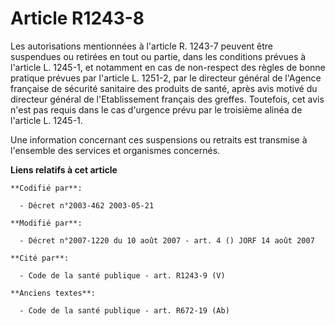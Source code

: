 # Article R1243-8

Les autorisations mentionnées à l'article R. 1243-7 peuvent être suspendues ou retirées en tout ou partie, dans les
conditions prévues à l'article L. 1245-1, et notamment en cas de non-respect des règles de bonne pratique prévues par
l'article L. 1251-2, par le directeur général de l'Agence française de sécurité sanitaire des produits de santé, après avis
motivé du directeur général de l'Etablissement français des greffes. Toutefois, cet avis n'est pas requis dans le cas
d'urgence prévu par le troisième alinéa de l'article L. 1245-1.

Une information concernant ces suspensions ou retraits est transmise à l'ensemble des services et organismes concernés.

**Liens relatifs à cet article**

	**Codifié par**:

	  - Décret n°2003-462 2003-05-21

	**Modifié par**:

	  - Décret n°2007-1220 du 10 août 2007 - art. 4 () JORF 14 août 2007

	**Cité par**:

	  - Code de la santé publique - art. R1243-9 (V)

	**Anciens textes**:

	  - Code de la santé publique - art. R672-19 (Ab)
